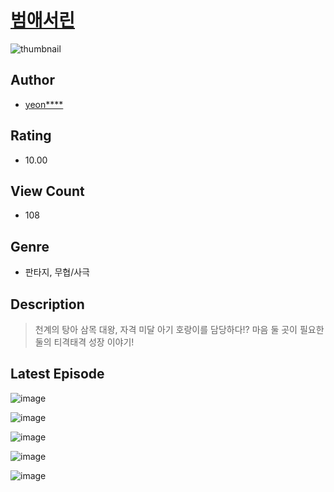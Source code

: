 # [범애서린](https://comic.naver.com/challenge/list?titleId=810888)
![thumbnail](https://image-comic.pstatic.net/user_contents_data/challenge_comic/2023/05/24/upload_4135487950697216055_480x623.jpeg)

## Author
- [yeon****](https://comic.naver.com/artistTitle?id=367113)

## Rating
- 10.00

## View Count
- 108

## Genre
- 판타지, 무협/사극

## Description
> 천계의 탕아 삼목 대왕, 자격 미달 아기 호랑이를 담당하다!? 마음 둘 곳이 필요한 둘의 티격태격 성장 이야기!


## Latest Episode
![image](https://image-comic.pstatic.net/user_contents_data/challenge_comic/2023/05/25/367113/upload_7149855156928001077.jpeg)

![image](https://image-comic.pstatic.net/user_contents_data/challenge_comic/2023/05/25/367113/upload_3847263075593106994.jpeg)

![image](https://image-comic.pstatic.net/user_contents_data/challenge_comic/2023/05/25/367113/upload_7075545763831703142.jpeg)

![image](https://image-comic.pstatic.net/user_contents_data/challenge_comic/2023/05/25/367113/upload_7077464221891846497.jpeg)

![image](https://image-comic.pstatic.net/user_contents_data/challenge_comic/2023/05/25/367113/upload_3774359965723354423.jpeg)
